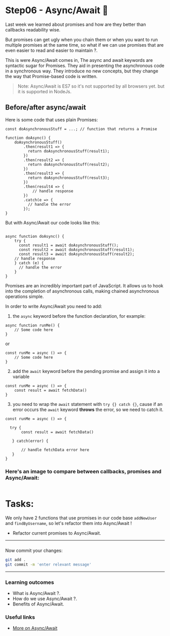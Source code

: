 # Step06 - Async/Await :tada: 

Last week we learned about promises and how are they better than callbacks readability wise.

But promises can get ugly when you chain them or when you want to run multiple promises at the same time, so what if we can use promises that are even easier to read and easier to maintain ?.

This is were Async/Await comes in, The async and await keywords are syntactic sugar for Promises. They aid in presenting the asynchronous code in a synchronous way. They introduce no new concepts, but they change the way that Promise-based code is written.

>Note: Async/Await is ES7 so it's not supported by all browsers yet. but it is supported in NodeJs.

## Before/after async/await

Here is some code that uses plain Promises:

```javascript=
const doAsynchronousStuff = ...; // function that returns a Promise

function doAsync() {
    doAsynchronousStuff()
        .then(result1 => {
          return doAsynchronousStuff(result1);
        })
        .then(result2 => {
          return doAsynchronousStuff(result2);
        })
        .then(result3 => {
          return doAsynchronousStuff(result3);
        })
        .then(result4 => {
            // handle response             
        })
        .catch(e => {
          // handle the error
        });
}
```

But with Async/Await our code looks like this:

```javascript=

async function doAsync() {
    try {
      const result1 = await doAsynchronousStuff();
      const result2 = await doAsynchronousStuff(result1);
      const result3 = await doAsynchronousStuff(result2);
    // handle response       
    } catch (e) {
      // handle the error
    }
} 

```

Promises are an incredibly important part of JavaScript. It allows us to hook into the completion of asynchronous calls, making chained asynchronous operations simple.

In order to write Async/Await you need to add:
1. the `async` keyword before the function declaration, for example:

```javascript=
async function runMe() {
    // Some code here    
}
```

or 

```javascript=
const runMe = async () => {
    // Some code here    
}
```

2. add the `await` keyword before the pending promise and assign it into a variable

```javascript=
const runMe = async () => {
    const result = await fetchData()
}
```

3. you need to wrap the `await` statement with `try {} catch {}`, cause if an error occurs the `await` keyword **throws** the error, so we need to catch it.

```javascript=
const runMe = async () => {

  try {
       const result = await fetchData()
   
   } catch(error) {
   
       // handle fetchData error here       
   }
}
```

### Here's an image to compare between callbacks, promises and Async/Await:

<img src="https://image.slidesharecdn.com/asynchistory-170422024901/95/async-history-javascript-19-638.jpg?cb=1492829430" alt="" />



# Tasks:

We only have 2 functions that use promises in our code base `addNewUser` and `findByUsername`, so let's refactor them into Async/Await !

- Refactor current promises to Async/Await.

---


### 
Now commit your changes:

```bash
git add .
git commit -m 'enter relevant message'
```


---

### Learning outcomes

- What is Async/Await ?.
- How do we use Async/Await ?.
- Benefits of Async/Await.

### Useful links

- [More on Async/Await](https://dev.to/joannatomassoni/a-beginner-s-guide-to-async-await-1a39)
